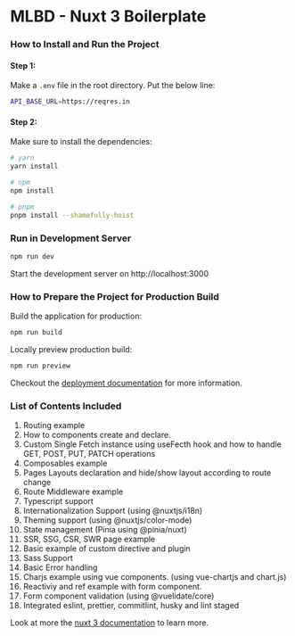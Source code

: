 # MLBD - Nuxt 3 Boilerplate

### How to Install and Run the Project

#### Step 1:
Make a ```.env``` file in the root directory. Put the below line:

```bash
API_BASE_URL=https://reqres.in
```
#### Step 2:
Make sure to install the dependencies:

```bash
# yarn
yarn install

# npm
npm install

# pnpm
pnpm install --shamefully-hoist
```

### Run in Development Server

```bash
npm run dev
```
Start the development server on http://localhost:3000

### How to Prepare the Project for Production Build
Build the application for production:

```bash
npm run build
```

Locally preview production build:

```bash
npm run preview
```

Checkout the [deployment documentation](https://v3.nuxtjs.org/guide/deploy/presets) for more information.


### List of Contents Included
1. Routing example
2. How to components create and declare.
3. Custom Single Fetch instance using useFecth hook and how to handle GET, POST, PUT, PATCH operations
4. Composables example
5. Pages Layouts declaration and hide/show layout according to route change
6. Route Middleware example
7. Typescript support
8. Internationalization Support (using @nuxtjs/i18n)
9. Theming support (using @nuxtjs/color-mode)
10. State management (Pinia using @pinia/nuxt)
11. SSR, SSG, CSR, SWR page example
12. Basic example of custom directive and plugin
13. Sass Support
14. Basic Error handling
15. Charjs example using vue components. (using vue-chartjs and chart.js)
16. Reactiviy and ref example with form component.
17. Form component validation (using @vuelidate/core)
18. Integrated eslint, prettier, commitlint, husky and lint staged


Look at more the [nuxt 3 documentation](https://v3.nuxtjs.org) to learn more.

